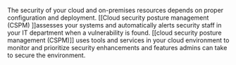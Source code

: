 The security of your cloud and on-premises resources depends on proper configuration and deployment. [[Cloud security posture management (CSPM) ]]assesses your systems and automatically alerts security staff in your IT department when a vulnerability is found. [[cloud security posture management (CSPM)]] uses tools and services in your cloud environment to monitor and prioritize security enhancements and features admins can take to secure the environment.